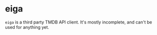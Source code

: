 # eiga

`eiga` is a third party TMDB API client. It's mostly incomplete, and can't be
used for anything yet.
